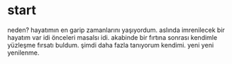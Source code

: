 # start
neden?
hayatımın en garip zamanlarını yaşıyordum. aslında imrenilecek bir hayatım var idi önceleri masalsı idi.
akabinde bir fırtına sonrası kendimle yüzleşme fırsatı buldum. şimdi daha fazla tanıyorum kendimi. yeni yeni yenilenme.
